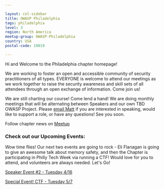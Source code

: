 ```yaml
---

layout: col-sidebar
title: OWASP Philadelphia
tags: philadelphia
level: 3
region: North America
meetup-group: OWASP-Philadelphia
country: USA
postal-code: 19019

---
```

Hi and Welcome to the Philadelphia chapter homepage! 

We are working to foster an open and accessible community of security practitioners of all types. EVERYONE is welcome to attend our meetings as we work together to raise the security awareness and skill sets of all attendees through an open exchange of information. Come join us!

We are still charting our course! Come lend a hand! We are doing monthly meetings that will be alternating between Speakers and our own TBD OWASP Project. Please <a href="mailto:higgs.json@owasp.org">email Matt</a> if you are interested in speaking, would like to support a role, or have any questions! See you soon.

Follow chapter news on [Meetup](https://www.meetup.com/owasp-philadelphia-chapter/)

### Check out our Upcoming Events:

Wow time flies! Our next two events are going to rock - Eli Flanagan is going to give an awesome talk about memory safety, and then the Chapter is participating in Philly Tech Week via running a CTF! Would love for you to attend, and volunteers are always needed. Let's Go! 

[Speaker Event #2 - Tuesday 4/16](https://www.meetup.com/owasp-philadelphia-chapter/events/299949120/)

[Special Event! CTF - Tuesday 5/7](https://www.meetup.com/owasp-philadelphia-chapter/events/300176058/)
